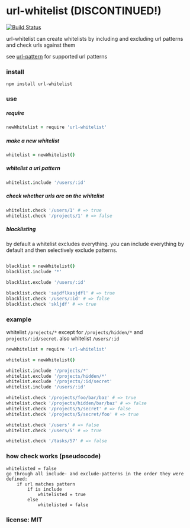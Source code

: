 # url-whitelist (DISCONTINUED!)

[![Build Status](https://travis-ci.org/snd/url-whitelist.png)](https://travis-ci.org/snd/url-whitelist)

url-whitelist can create whitelists by including and excluding url patterns and check urls against them

see [url-pattern](https://github.com/snd/url-pattern) for supported url patterns

### install

```
npm install url-whitelist
```

### use

##### require

```coffeescript
newWhitelist = require 'url-whitelist'
```

##### make a new whitelist

```coffeescript
whitelist = newWhitelist()
```

##### whitelist a url pattern

```coffeescript
whitelist.include '/users/:id'
```

##### check whether urls are on the whitelist

```coffeescript
whitelist.check '/users/1' # => true
whitelist.check '/projects/1' # => false
```

##### blacklisting

by default a whitelist excludes everything.
you can include everything by default and then selectively exclude patterns.

```coffeescript

blacklist = newWhitelist()
blacklist.include '*'

blacklist.exclude '/users/:id'

blacklist.check 'sajdflkasjdfl' # => true
blacklist.check '/users/:id' # => false
blacklist.check 'skljdf' # => true
```

### example

whitelist `/projects/*` except for `/projects/hidden/*` and `projects/:id/secret`.
also whitelist `/users/:id`

```coffeescript
newWhitelist = require 'url-whitelist'

whitelist = newWhitelist()

whitelist.include '/projects/*'
whitelist.exclude '/projects/hidden/*'
whitelist.exclude '/projects/:id/secret'
whitelist.include '/users/:id'

whitelist.check '/projects/foo/bar/baz' # => true
whitelist.check '/projects/hidden/bar/baz' # => false
whitelist.check '/projects/5/secret' # => false
whitelist.check '/projects/5/secret/foo' # => true

whitelist.check '/users' # => false
whitelist.check '/users/5' # => true

whitelist.check '/tasks/57' # => false
```

### how check works (pseudocode)

```
whitelisted = false
go through all include- and exclude-patterns in the order they were defined:
    if url matches pattern
        if is include
            whitelisted = true
        else
            whitelisted = false
```

### license: MIT

